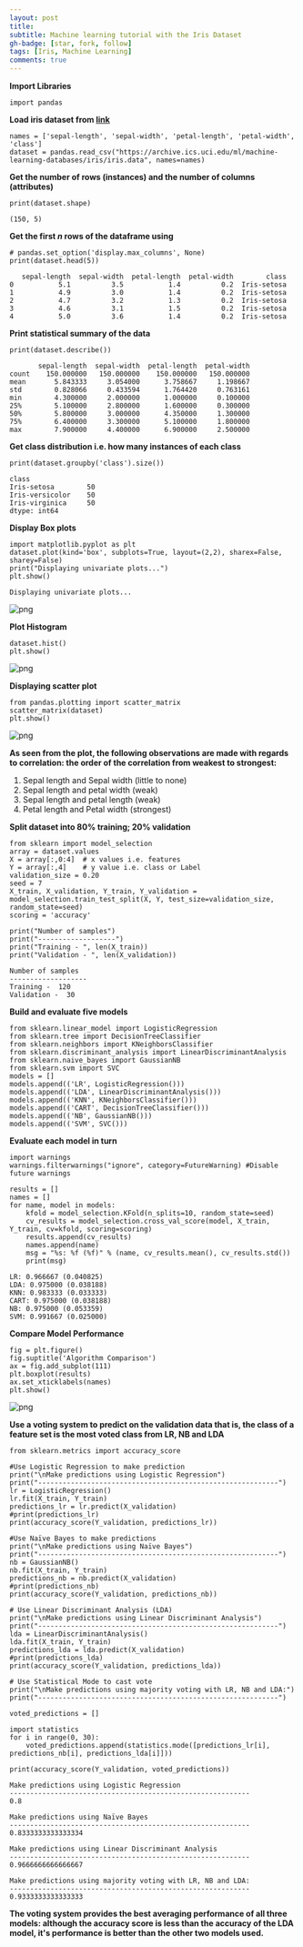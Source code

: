 ```yaml
---
layout: post
title: 
subtitle: Machine learning tutorial with the Iris Dataset
gh-badge: [star, fork, follow]
tags: [Iris, Machine Learning]
comments: true
---
```


**Import Libraries**


```
import pandas
```

**Load iris dataset from [link](https://archive.ics.uci.edu/ml/machine-learning-databases/iris/iris.data)**


```
names = ['sepal-length', 'sepal-width', 'petal-length', 'petal-width', 'class']
dataset = pandas.read_csv("https://archive.ics.uci.edu/ml/machine-learning-databases/iris/iris.data", names=names)
```

**Get the number of rows (instances) and the number of columns (attributes)**





```
print(dataset.shape)
```

    (150, 5)
    

**Get the first _n_ rows of the dataframe using**


```
# pandas.set_option('display.max_columns', None) 
print(dataset.head(5))
```

       sepal-length  sepal-width  petal-length  petal-width        class
    0           5.1          3.5           1.4          0.2  Iris-setosa
    1           4.9          3.0           1.4          0.2  Iris-setosa
    2           4.7          3.2           1.3          0.2  Iris-setosa
    3           4.6          3.1           1.5          0.2  Iris-setosa
    4           5.0          3.6           1.4          0.2  Iris-setosa
    

**Print statistical summary of the data**



```
print(dataset.describe())
```

           sepal-length  sepal-width  petal-length  petal-width
    count    150.000000   150.000000    150.000000   150.000000
    mean       5.843333     3.054000      3.758667     1.198667
    std        0.828066     0.433594      1.764420     0.763161
    min        4.300000     2.000000      1.000000     0.100000
    25%        5.100000     2.800000      1.600000     0.300000
    50%        5.800000     3.000000      4.350000     1.300000
    75%        6.400000     3.300000      5.100000     1.800000
    max        7.900000     4.400000      6.900000     2.500000
    

**Get class distribution i.e. how many instances of each class**


```
print(dataset.groupby('class').size())
```

    class
    Iris-setosa        50
    Iris-versicolor    50
    Iris-virginica     50
    dtype: int64
    

**Display Box plots**


```
import matplotlib.pyplot as plt
dataset.plot(kind='box', subplots=True, layout=(2,2), sharex=False, sharey=False)
print("Displaying univariate plots...")
plt.show()
```

    Displaying univariate plots...
    


![png](https://github.com/emichris/emichris.github.io/blob/master/img/Iris_Data_14_1.png)


**Plot Histogram**


```
dataset.hist()
plt.show()
```


![png](https://github.com/emichris/emichris.github.io/blob/master/img/Iris_Data_16_0.png)


**Displaying scatter plot**


```
from pandas.plotting import scatter_matrix
scatter_matrix(dataset)
plt.show()
```


![png](https://github.com/emichris/emichris.github.io/blob/master/img/Iris_Data_18_0.png)


**As seen from the plot, the following observations are made with regards to correlation: the order of the correlation from weakest to strongest:**
1.   Sepal length and Sepal width (little to none)  
2.   Sepal length and petal width (weak)  
1.   Sepal length and petal length (weak)  
2.   Petal length and Petal width (strongest)  

**Split dataset into 80% training; 20% validation**


```
from sklearn import model_selection
array = dataset.values
X = array[:,0:4]  # x values i.e. features
Y = array[:,4]    # y value i.e. class or Label
validation_size = 0.20
seed = 7
X_train, X_validation, Y_train, Y_validation = model_selection.train_test_split(X, Y, test_size=validation_size, random_state=seed)
scoring = 'accuracy'

print("Number of samples")
print("-------------------")
print("Training - ", len(X_train))
print("Validation - ", len(X_validation))
```

    Number of samples
    -------------------
    Training -  120
    Validation -  30
    

**Build and evaluate five models**


```
from sklearn.linear_model import LogisticRegression
from sklearn.tree import DecisionTreeClassifier
from sklearn.neighbors import KNeighborsClassifier
from sklearn.discriminant_analysis import LinearDiscriminantAnalysis
from sklearn.naive_bayes import GaussianNB
from sklearn.svm import SVC
models = []
models.append(('LR', LogisticRegression()))
models.append(('LDA', LinearDiscriminantAnalysis()))
models.append(('KNN', KNeighborsClassifier()))
models.append(('CART', DecisionTreeClassifier()))
models.append(('NB', GaussianNB()))
models.append(('SVM', SVC()))
```

**Evaluate each model in turn**


```
import warnings
warnings.filterwarnings("ignore", category=FutureWarning) #Disable future warnings

results = []
names = []
for name, model in models:
	kfold = model_selection.KFold(n_splits=10, random_state=seed)
	cv_results = model_selection.cross_val_score(model, X_train, Y_train, cv=kfold, scoring=scoring)
	results.append(cv_results)
	names.append(name)
	msg = "%s: %f (%f)" % (name, cv_results.mean(), cv_results.std())
	print(msg)
```

    LR: 0.966667 (0.040825)
    LDA: 0.975000 (0.038188)
    KNN: 0.983333 (0.033333)
    CART: 0.975000 (0.038188)
    NB: 0.975000 (0.053359)
    SVM: 0.991667 (0.025000)
    

**Compare Model Performance**


```
fig = plt.figure()
fig.suptitle('Algorithm Comparison')
ax = fig.add_subplot(111)
plt.boxplot(results)
ax.set_xticklabels(names)
plt.show()
```


![png](https://github.com/emichris/emichris.github.io/blob/master/img/Iris_Data_27_0.png)


**Use a voting system to predict on the validation data that is, the class of a feature set is the most voted class from LR, NB and LDA**


```
from sklearn.metrics import accuracy_score

#Use Logistic Regression to make prediction
print("\nMake predictions using Logistic Regression")
print("-----------------------------------------------------------")
lr = LogisticRegression()
lr.fit(X_train, Y_train)
predictions_lr = lr.predict(X_validation)
#print(predictions_lr)
print(accuracy_score(Y_validation, predictions_lr))

#Use Naïve Bayes to make predictions
print("\nMake predictions using Naïve Bayes")
print("-----------------------------------------------------------")
nb = GaussianNB()
nb.fit(X_train, Y_train)
predictions_nb = nb.predict(X_validation)
#print(predictions_nb)
print(accuracy_score(Y_validation, predictions_nb))

# Use Linear Discriminant Analysis (LDA)
print("\nMake predictions using Linear Discriminant Analysis")
print("-----------------------------------------------------------")
lda = LinearDiscriminantAnalysis()
lda.fit(X_train, Y_train)
predictions_lda = lda.predict(X_validation)
#print(predictions_lda)
print(accuracy_score(Y_validation, predictions_lda))

# Use Statistical Mode to cast vote
print("\nMake predictions using majority voting with LR, NB and LDA:")
print("-----------------------------------------------------------")

voted_predictions = []

import statistics
for i in range(0, 30):
    voted_predictions.append(statistics.mode([predictions_lr[i], predictions_nb[i], predictions_lda[i]]))

print(accuracy_score(Y_validation, voted_predictions))

```

    
    Make predictions using Logistic Regression
    -----------------------------------------------------------
    0.8
    
    Make predictions using Naïve Bayes
    -----------------------------------------------------------
    0.8333333333333334
    
    Make predictions using Linear Discriminant Analysis
    -----------------------------------------------------------
    0.9666666666666667
    
    Make predictions using majority voting with LR, NB and LDA:
    -----------------------------------------------------------
    0.9333333333333333
    

**The voting system provides the best averaging performance of all three models: although the accuracy score is less than the accuracy of the LDA model, it's performance is better than the other two models used.**
